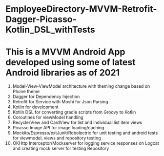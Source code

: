 # EmployeeDirectory-MVVM-Retrofit-Dagger-Picasso-Kotlin_DSL_withTests

# This is a MVVM Android App developed using some of latest Android libraries as of 2021

1. Model-View-ViewModel architecture with theming change based on Phone theme
2. Dagger for Dependency Injection
3. Retrofit for Service with Moshi for Json Parsing
4. Kotlin for development
5. Kotlin DSL for converting gradle scripts from Groovy to Kotlin
6. Coroutines for viewModel handling
7. RecyclerView and CardView for list and individual list item views
8. Picasso Image API for image loading/caching
9. Mockito/Espresso/extJunit/Robolectric for unit testing and android tests for viewmodel, views and repository testing
10. OKHttp Interceptor/Mockserver for logging service responses on Logcat and creating mock server for testing Repository
